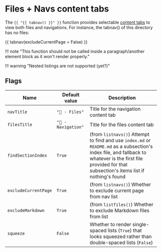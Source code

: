 # Files + Navs content tabs

The `{{ "{{ tabnav() }}" }}` function provides selectable [content tabs](https://squidfunk.github.io/mkdocs-material/reference/content-tabs/) to view both files and navigations. For instance, the tabnav() of this directory has no files:

{{ tabnav(excludeCurrentPage = False) }}

!!! note "This function should not be called inside a paragraph/another element block as it won't render properly."

!!! warning "Nested listings are not supported (yet?)"


## Flags

| Name                 | Default value        | Description                                                                                                                                                     |
| -------------------- | -------------------- | --------------------------------------------------------------------------------------------------------------------------------------------------------------- |
| `navTitle`           | `"📄 - Files"`      | Title for the navigation content tab                                                                                                                            |
| `filesTitle`         | `"🔗 - Navigation"` | Title for the files content tab                                                                                                                            |
| `findSectionIndex`   | `True`               | (from `listnavs()`) Attempt to find and use `index.md` or `README.md` as a subsection's index file, and fallback to whatever is the first file provided for that subsection's items list if nothing's found |
| `excludeCurrentPage` | `True`               | (from `listnavs()`) Whether to exclude current page from nav list                                                                                                                   |
| `excludeMarkdown`    | `True`               | (from `listfiles()`) Whether to exclude Markdown files from list                                                                                                                     |
| `squeeze`            | `False`              | Whether to render single-spaced lists (`True`) that looks squeezed rather than double-spaced lists (`False`)                                                    |

